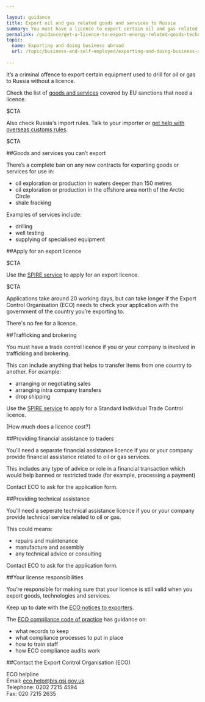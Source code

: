 ```yaml
---

layout: guidance
title: Export oil and gas related goods and services to Russia
summary: You must have a licence to export certain oil and gas related goods and services to Russia.
permalink: /guidance/get-a-licence-to-export-energy-related-goods-technology-and-services.html
topic:
  name: Exporting and doing business abroad
  url: /topic/business-and-self-employed/exporting-and-doing-business-abroad.html
  
---
```


It’s a criminal offence to export certain equipment used to drill for oil or gas to Russia without a licence.

Check the list of [goods and services](http://eur-lex.europa.eu/legal-content/EN/TXT/?uri=OJ%3AJOL_2014_229_R_0001#d1e32-9-1) covered by EU sanctions that need a licence.

$CTA

Also check Russia's import rules. Talk to your importer or [get help with overseas customs rules](/answer/choosing-export-market-ukti.html).

$CTA

##Goods and services you can’t export

There’s a complete ban on any new contracts for exporting goods or services for use in:

- oil exploration or production in waters deeper than 150 metres
- oil exploration or production in the offshore area north of the Arctic Circle
- shale fracking

Examples of services include:

* drilling
* well testing
* supplying of specialised equipment

##Apply for an export licence

$CTA

Use the [SPIRE service](https://www.spire.bis.gov.uk/eng/fox/espire/LOGIN/login) to apply for an export licence.

$CTA 

Applications take around 20 working days, but can take longer if the Export Control Organisation (ECO) needs to check your application with the government of the country you’re exporting to.

There's no fee for a licence.

##Trafficking and brokering

You must have a trade control licence if you or your company is involved in trafficking and brokering.

This can include anything that helps to transfer items from one country to another. For example:

- arranging or negotiating sales
- arranging intra company transfers
- drop shipping

Use the [SPIRE service](https://www.spire.bis.gov.uk/eng/fox/espire/LOGIN/login) to apply for a Standard Individual Trade Control licence.

[How much does a licence cost?]

##Providing financial assistance to traders

You’ll need a separate financial assistance licence if you or your company provide financial assistance related to oil or gas services.

This includes any type of advice or role in a financial transaction which would help banned or restricted trade (for example, processing a payment)

Contact ECO to ask for the application form.

##Providing technical assistance

You’ll need a seperate technical assistance licence if you or your company provide technical service related to oil or gas. 

This could means:

* repairs and maintenance
* manufacture and assembly
* any technical advice or consulting

Contact ECO to ask for the application form.

##Your license responsibilities

You’re responsible for making sure that your licence is still valid when you export goods, technologies and services.

Keep up to date with the [ECO notices to exporters](http://blogs.bis.gov.uk/exportcontrol/).

The [ECO compliance code of practice](https://govuk-import-export.herokuapp.com/government/publications/compliance-code-of-practice) has guidance on:

- what records to keep
- what compliance processes to put in place
- how to train staff
- how ECO compliance audits work

##Contact the Export Control Organisation (ECO)

ECO helpline <br>
Email: <eco.help@bis.gsi.gov.uk> <br>
Telephone: 0202 7215 4594 <br>
Fax: 020 7215 2635 <br>



